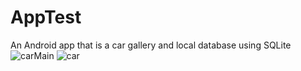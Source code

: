 # AppTest
An Android app that is a car gallery and local database using SQLite
![carMain](https://user-images.githubusercontent.com/77464024/148638364-6f3b54c3-65c6-42b6-9ca3-5c14a324c3d2.jpeg) ![car](https://user-images.githubusercontent.com/77464024/148638365-02446147-12ac-43f7-ac00-2d303792193d.jpeg)

